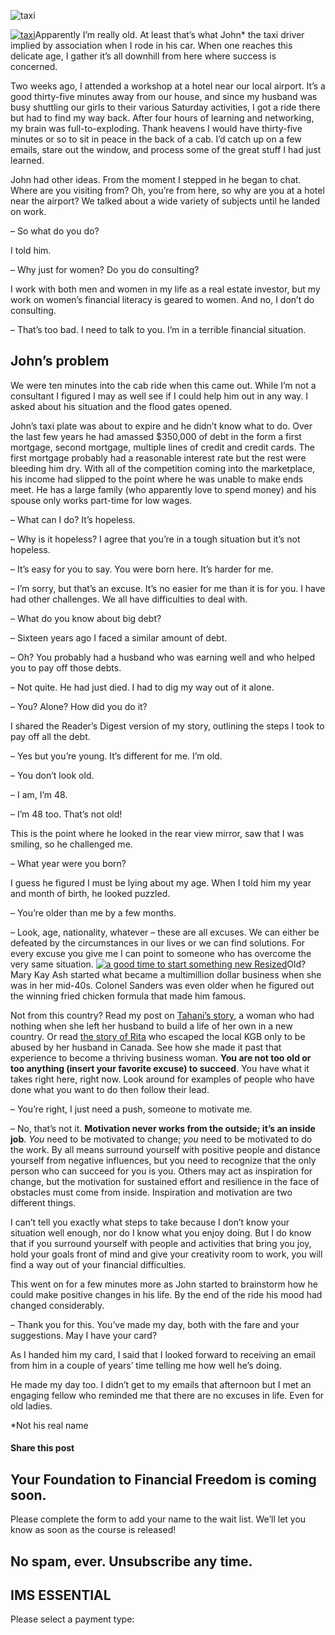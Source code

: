 ![taxi](https://yourfinanciallaunchpad.com/wp-content/uploads/elementor/thumbs/taxi-qdc6crp5rpm0nhkoedao3cjvtinp6cfqlffsh68byg.jpg "taxi")

[![taxi](http://yflmainprod.wpengine.com/wp-content/uploads/2014/11/taxi-300x225.jpg)](http://yflmainprod.wpengine.com/wp-content/uploads/2014/11/taxi.jpg)Apparently I’m really old. At least that’s what John\* the taxi driver implied by association when I rode in his car. When one reaches this delicate age, I gather it’s all downhill from here where success is concerned.

Two weeks ago, I attended a workshop at a hotel near our local airport. It’s a good thirty-five minutes away from our house, and since my husband was busy shuttling our girls to their various Saturday activities, I got a ride there but had to find my way back. After four hours of learning and networking, my brain was full-to-exploding. Thank heavens I would have thirty-five minutes or so to sit in peace in the back of a cab. I’d catch up on a few emails, stare out the window, and process some of the great stuff I had just learned.

John had other ideas. From the moment I stepped in he began to chat. Where are you visiting from? Oh, you’re from here, so why are you at a hotel near the airport? We talked about a wide variety of subjects until he landed on work.

– So what do you do?

I told him.

– Why just for women? Do you do consulting?

I work with both men and women in my life as a real estate investor, but my work on women’s financial literacy is geared to women. And no, I don’t do consulting.

– That’s too bad. I need to talk to you. I’m in a terrible financial situation.

## John’s problem

We were ten minutes into the cab ride when this came out. While I’m not a consultant I figured I may as well see if I could help him out in any way. I asked about his situation and the flood gates opened.

John’s taxi plate was about to expire and he didn’t know what to do. Over the last few years he had amassed $350,000 of debt in the form a first mortgage, second mortgage, multiple lines of credit and credit cards. The first mortgage probably had a reasonable interest rate but the rest were bleeding him dry. With all of the competition coming into the marketplace, his income had slipped to the point where he was unable to make ends meet. He has a large family (who apparently love to spend money) and his spouse only works part-time for low wages.

– What can I do? It’s hopeless.

– Why is it hopeless? I agree that you’re in a tough situation but it’s not hopeless.

– It’s easy for you to say. You were born here. It’s harder for me.

– I’m sorry, but that’s an excuse. It’s no easier for me than it is for you. I have had other challenges. We all have difficulties to deal with.

– What do you know about big debt?

– Sixteen years ago I faced a similar amount of debt.

– Oh? You probably had a husband who was earning well and who helped you to pay off those debts.

– Not quite. He had just died. I had to dig my way out of it alone.

– You? Alone? How did you do it?

I shared the Reader’s Digest version of my story, outlining the steps I took to pay off all the debt.

– Yes but you’re young. It’s different for me. I’m old.

– You don’t look old.

– I am, I’m 48.

– I’m 48 too. That’s not old!

This is the point where he looked in the rear view mirror, saw that I was smiling, so he challenged me.

– What year were you born?

I guess he figured I must be lying about my age. When I told him my year and month of birth, he looked puzzled.

– You’re older than me by a few months.

– Look, age, nationality, whatever – these are all excuses. We can either be defeated by the circumstances in our lives or we can find solutions. For every excuse you give me I can point to someone who has overcome the very same situation. [![a good time to start something new Resized](http://yflmainprod.wpengine.com/wp-content/uploads/2014/11/a-good-time-to-start-something-new-Resized-300x242.jpg)](http://yflmainprod.wpengine.com/wp-content/uploads/2014/11/a-good-time-to-start-something-new-Resized.jpg)Old? Mary Kay Ash started what became a multimillion dollar business when she was in her mid-40s. Colonel Sanders was even older when he figured out the winning fried chicken formula that made him famous.

Not from this country? Read my post on [Tahani’s story](https://yflmainprod.wpengine.com/2013/05/youre-15-youre-getting-married-youre-moving-tahanis-story/ "Tahani's story"), a woman who had nothing when she left her husband to build a life of her own in a new country. Or read [the story of Rita](https://yflmainprod.wpengine.com/2012/05/from-the-kgb-to-canada-ritas-story/ "Rita's story") who escaped the local KGB only to be abused by her husband in Canada. See how she made it past that experience to become a thriving business woman. **You are not too old or too anything (insert your favorite excuse) to succeed**. You have what it takes right here, right now. Look around for examples of people who have done what you want to do then follow their lead.

– You’re right, I just need a push, someone to motivate me.

– No, that’s not it. **Motivation never works from the outside; it’s an inside job**. *You* need to be motivated to change; *you* need to be motivated to do the work. By all means surround yourself with positive people and distance yourself from negative influences, but you need to recognize that the only person who can succeed for you is you. Others may act as inspiration for change, but the motivation for sustained effort and resilience in the face of obstacles must come from inside. Inspiration and motivation are two different things.

I can’t tell you exactly what steps to take because I don’t know your situation well enough, nor do I know what you enjoy doing. But I do know that if you surround yourself with people and activities that bring you joy, hold your goals front of mind and give your creativity room to work, you will find a way out of your financial difficulties.

This went on for a few minutes more as John started to brainstorm how he could make positive changes in his life. By the end of the ride his mood had changed considerably.

– Thank you for this. You’ve made my day, both with the fare and your suggestions. May I have your card?

As I handed him my card, I said that I looked forward to receiving an email from him in a couple of years’ time telling me how well he’s doing.

He made my day too. I didn’t get to my emails that afternoon but I met an engaging fellow who reminded me that there are no excuses in life. Even for old ladies.

\*Not his real name

#### Share this post

## Your Foundation to Financial Freedom is coming soon.

Please complete the form to add your name to the wait list. We’ll let you know as soon as the course is released!

## No spam, ever. Unsubscribe any time.

## IMS ESSENTIAL

Please select a payment type: